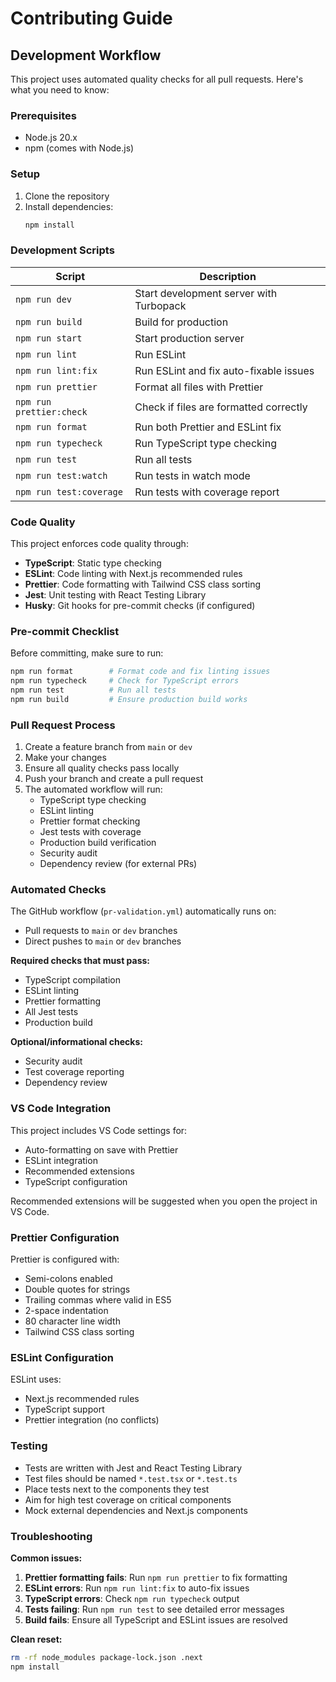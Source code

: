 # Contributing Guide

## Development Workflow

This project uses automated quality checks for all pull requests. Here's what you need to know:

### Prerequisites

- Node.js 20.x
- npm (comes with Node.js)

### Setup

1. Clone the repository
2. Install dependencies:
   ```bash
   npm install
   ```

### Development Scripts

| Script                   | Description                             |
| ------------------------ | --------------------------------------- |
| `npm run dev`            | Start development server with Turbopack |
| `npm run build`          | Build for production                    |
| `npm run start`          | Start production server                 |
| `npm run lint`           | Run ESLint                              |
| `npm run lint:fix`       | Run ESLint and fix auto-fixable issues  |
| `npm run prettier`       | Format all files with Prettier          |
| `npm run prettier:check` | Check if files are formatted correctly  |
| `npm run format`         | Run both Prettier and ESLint fix        |
| `npm run typecheck`      | Run TypeScript type checking            |
| `npm run test`           | Run all tests                           |
| `npm run test:watch`     | Run tests in watch mode                 |
| `npm run test:coverage`  | Run tests with coverage report          |

### Code Quality

This project enforces code quality through:

- **TypeScript**: Static type checking
- **ESLint**: Code linting with Next.js recommended rules
- **Prettier**: Code formatting with Tailwind CSS class sorting
- **Jest**: Unit testing with React Testing Library
- **Husky**: Git hooks for pre-commit checks (if configured)

### Pre-commit Checklist

Before committing, make sure to run:

```bash
npm run format        # Format code and fix linting issues
npm run typecheck     # Check for TypeScript errors
npm run test          # Run all tests
npm run build         # Ensure production build works
```

### Pull Request Process

1. Create a feature branch from `main` or `dev`
2. Make your changes
3. Ensure all quality checks pass locally
4. Push your branch and create a pull request
5. The automated workflow will run:
   - TypeScript type checking
   - ESLint linting
   - Prettier format checking
   - Jest tests with coverage
   - Production build verification
   - Security audit
   - Dependency review (for external PRs)

### Automated Checks

The GitHub workflow (`pr-validation.yml`) automatically runs on:

- Pull requests to `main` or `dev` branches
- Direct pushes to `main` or `dev` branches

**Required checks that must pass:**

- TypeScript compilation
- ESLint linting
- Prettier formatting
- All Jest tests
- Production build

**Optional/informational checks:**

- Security audit
- Test coverage reporting
- Dependency review

### VS Code Integration

This project includes VS Code settings for:

- Auto-formatting on save with Prettier
- ESLint integration
- Recommended extensions
- TypeScript configuration

Recommended extensions will be suggested when you open the project in VS Code.

### Prettier Configuration

Prettier is configured with:

- Semi-colons enabled
- Double quotes for strings
- Trailing commas where valid in ES5
- 2-space indentation
- 80 character line width
- Tailwind CSS class sorting

### ESLint Configuration

ESLint uses:

- Next.js recommended rules
- TypeScript support
- Prettier integration (no conflicts)

### Testing

- Tests are written with Jest and React Testing Library
- Test files should be named `*.test.tsx` or `*.test.ts`
- Place tests next to the components they test
- Aim for high test coverage on critical components
- Mock external dependencies and Next.js components

### Troubleshooting

**Common issues:**

1. **Prettier formatting fails**: Run `npm run prettier` to fix formatting
2. **ESLint errors**: Run `npm run lint:fix` to auto-fix issues
3. **TypeScript errors**: Check `npm run typecheck` output
4. **Tests failing**: Run `npm run test` to see detailed error messages
5. **Build fails**: Ensure all TypeScript and ESLint issues are resolved

**Clean reset:**

```bash
rm -rf node_modules package-lock.json .next
npm install
```
